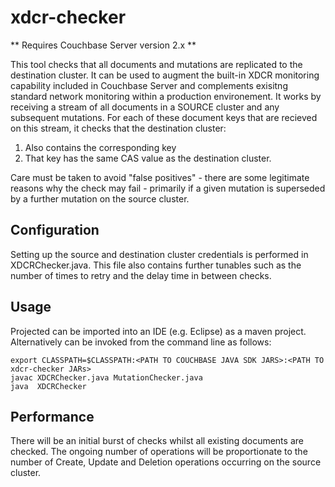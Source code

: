 xdcr-checker
============

** Requires Couchbase Server version 2.x **

This tool checks that all documents and mutations are replicated to the destination cluster. It can be used to augment the built-in XDCR monitoring capability included in Couchbase Server and complements exisitng standard network monitoring within a production environement.
It works by receiving a stream of all documents in a SOURCE cluster and any subsequent mutations. For each of these document keys that are recieved on this stream, it checks that the destination cluster:
1. Also contains the corresponding key
2. That key has the same CAS value as the destination cluster.

Care must be taken to avoid "false positives" - there are some legitimate reasons why the check may fail - primarily if a given mutation is superseded by a further mutation on the source cluster.

## Configuration ##
Setting up the source and destination cluster credentials is performed in XDCRChecker.java.
This file also contains further tunables such as the number of times to retry and the delay time in between checks.

## Usage ##
Projected can be imported into an IDE (e.g. Eclipse) as a maven project. Alternatively can be invoked from the command line as follows:

    export CLASSPATH=$CLASSPATH:<PATH TO COUCHBASE JAVA SDK JARS>:<PATH TO xdcr-checker JARs>
    javac XDCRChecker.java MutationChecker.java
    java  XDCRChecker
  
## Performance ##
There will be an initial burst of checks whilst all existing documents are checked. The ongoing number of operations will be proportionate to the number of Create, Update and Deletion operations occurring on the source cluster.
